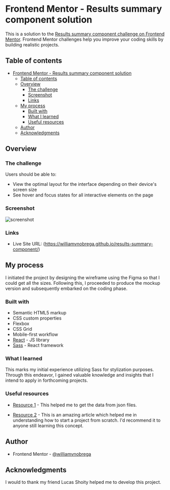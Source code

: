 # Frontend Mentor - Results summary component solution

This is a solution to the [Results summary component challenge on Frontend Mentor](https://www.frontendmentor.io/challenges/results-summary-component-CE_K6s0maV). Frontend Mentor challenges help you improve your coding skills by building realistic projects. 

## Table of contents

- [Frontend Mentor - Results summary component solution](#frontend-mentor---results-summary-component-solution)
  - [Table of contents](#table-of-contents)
  - [Overview](#overview)
    - [The challenge](#the-challenge)
    - [Screenshot](#screenshot)
    - [Links](#links)
  - [My process](#my-process)
    - [Built with](#built-with)
    - [What I learned](#what-i-learned)
    - [Useful resources](#useful-resources)
  - [Author](#author)
  - [Acknowledgments](#acknowledgments)

## Overview

### The challenge

Users should be able to:

- View the optimal layout for the interface depending on their device's screen size
- See hover and focus states for all interactive elements on the page

### Screenshot
![screenshot](https://user-images.githubusercontent.com/108727812/230258494-734763b3-2687-4573-ba41-8e3a85acfd06.PNG)



### Links

- Live Site URL: (https://williamvnobrega.github.io/results-summary-component/)

## My process

I initiated the project by designing the wireframe using the Figma so that I could get all the sizes. Following this, I proceeded to produce the mockup version and subsequently embarked on the coding phase.

### Built with

- Semantic HTML5 markup
- CSS custom properties
- Flexbox
- CSS Grid
- Mobile-first workflow
- [React](https://reactjs.org/) - JS library
- [Sass](https://sass-lang.com) - React framework

### What I learned

This marks my initial experience utilizing Sass for stylization purposes. Through this endeavor, I gained valuable knowledge and insights that I intend to apply in forthcoming projects.

### Useful resources

- [Resource 1](https://medium.com/frontendweb/how-to-read-local-json-file-in-react-js-564125235fc7) - This helped me to get the data from json files.
   
- [Resource 2](https://react.dev/learn/thinking-in-react#start-with-the-mockup) - This is an amazing article which helped me in understanding how to start a project from scratch. I'd recommend it to anyone still learning this concept.

## Author

- Frontend Mentor - [@williamvnobrega](https://www.frontendmentor.io/profile/williamvnobrega)

## Acknowledgments

I would to thank my friend Lucas Shoity helped me to develop this project.  
